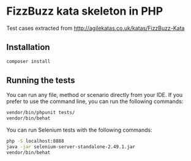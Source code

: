 FizzBuzz kata skeleton in PHP
=============================

Test cases extracted from http://agilekatas.co.uk/katas/FizzBuzz-Kata

Installation
------------

```bash
composer install
```

Running the tests
-----------------

You can run any file, method or scenario directly from your IDE. If you prefer to use the command line, you can run the following commands:

```bash
vendor/bin/phpunit tests/
vendor/bin/behat
```

You can run Selenium tests with the following commands:

```bash
php -S localhost:8888
java -jar selenium-server-standalone-2.49.1.jar
vendor/bin/behat
```
